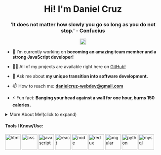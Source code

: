 <h1 align="center"> Hi! I'm Daniel Cruz</h1>
<h3 align="center">'It does not matter how slowly you go so long as you do not stop.'  - Confucius</h3>

<p align="center">
<!-- <a href="https://twitter.com/danielpgcruz" target="blank"><img align="center" src="https://img.icons8.com/color/256/linkedin.png" alt="danielpgcruz" height="50" width="50" /></a> -->
<a href="https://linkedin.com/in/danielpcruz" target="blank"><img align="center" src="https://img.icons8.com/color/256/linkedin-circled--v2.png" alt="danielpcruz" height="20" width="20" /></a>
<!-- <a href="https://danielcruz.netlify.app" target="blank"><img align="center" src="https://cdn.jsdelivr.net/npm/simple-icons@3.0.1/icons/javascript.svg" alt="danielpcruz" height="20" width="20" /></a> -->







- 🔭 I’m currently working on **becoming an amazing team member and a strong JavaScript developer!**

- 👨‍💻 All of my projects are available right here on [GitHub!](https://github.com/danielcruz1)

- 💬 Ask me about **my unique transition into software development.**

- 📫 How to reach me: **danielcruz-webdev@gmail.com**

- ⚡ Fun fact: **Banging your head against a wall for one hour, burns 150 calories.**


<details>

<summary>More About Me!(click to expand)</summary>
<p align="left">  
<strong> For the last year and a half, thanks to Lambda School's part time full stack web dev program, I have been pouring my heart and soul into learning how to code. I chose the full stack web development route because I believe in understanding a product from front to back, and because my brain doesn't allow me to only understand half of a thing! It's much easier to sell a whole thing as opposed to a half of a thing!
</strong></p>  

</details> 

#### Tools I Know/Use:

<p align="left">
  
  <img src="https://img.icons8.com/color/48/000000/html-5.png" alt="html" width="50" height="50"/>
  <img src="https://img.icons8.com/color/48/000000/css3.png" alt="css" width="50" height="50"/>
  <img src="https://img.icons8.com/fluency/256/javascript.png" alt="javascript" width="50" height="50"/>
  <img src="https://img.icons8.com/officel/256/react.png" alt="react" width="50" height="50"/>
  <img src="https://img.icons8.com/color/48/000000/nodejs.png" alt="node" width="50" height="50"/>
  <img src="https://img.icons8.com/color/48/000000/redux.png" alt="redux" width="50" height="50"/>
  <img src="https://user-images.githubusercontent.com/52811884/228062414-36a5f92e-c529-4aac-83d1-c1cea39505a9.png" alt="angular" width="50" height="50"/>
  <img src="https://img.icons8.com/color/48/000000/python.png" alt="python" width="50" height="50"/>
  <img src="https://img.icons8.com/fluency/256/mysql-logo.png" alt="mysql" width="50" height="50"/>

</p>  


<!--
**danielcruz1/danielcruz1** is a ✨ _special_ ✨ repository because its `README.md` (this file) appears on your GitHub profile.

Here are some ideas to get you started:

- 🔭 I’m currently working on ...
- 🌱 I’m currently learning ...
- 👯 I’m looking to collaborate on ...
- 🤔 I’m looking for help with ...
- 💬 Ask me about ...
- 📫 How to reach me: ...
- 😄 Pronouns: ...
- ⚡ Fun fact: ...
-->
